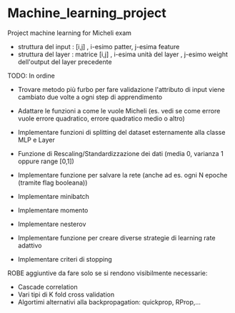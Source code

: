 # Machine_learning_project
Project machine learning for Micheli exam

- struttura del input : [i,j] , i-esimo patter, j-esima feature
- struttura del layer : matrice [i,j] , i-esima unità del layer , j-esimo weight dell'output del layer precedente

TODO: In ordine

- Trovare metodo più furbo per fare validazione l'attributo di input viene cambiato due volte 
	a ogni step di apprendimento

- Adattare le funzioni a come le vuole Micheli (es. vedi se come errore vuole errore quadratico, 
						errore quadratico medio o altro)

- Implementare funzioni di splitting del dataset esternamente alla classe MLP e Layer

- Funzione di Rescaling/Standardizzazione dei dati (media 0, varianza 1 oppure range [0,1])

- Implementare funzione per salvare la rete (anche ad es. ogni N epoche (tramite flag booleana))

- Implementare minibatch

- Implementare momento

- Implementare nesterov

- Implementare funzione per creare diverse strategie di learning rate adattivo

- Implementare criteri di stopping



ROBE aggiuntive da fare solo se si rendono visibilmente necessarie:
- Cascade correlation
- Vari tipi di K fold cross validation
- Algortimi alternativi alla backpropagation: quickprop, RProp,...
